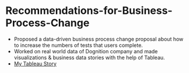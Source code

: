 # Recommendations-for-Business-Process-Change
* Proposed a data-driven business process change proposal about how to increase the numbers of tests that users complete.
* Worked on real world data of Dognition company and made visualizations & business data stories with the help of Tableau.
* [My Tableau Story](https://public.tableau.com/profile/vipin1972#!/vizhome/Story1_15945459905010/Story1?publish=yes)
